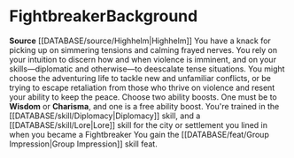 ﻿---
ability:
- Wisdom
- Charisma
ability_boost:
- Wisdom
- Charisma
feat: '[[DATABASE/feat/Group Impression|Group Impression]]'
id: '375'
name: Fightbreaker
prerequisite: null
rarity: Common
rus_type_level: null
skill:
- '[[DATABASE/skill/Diplomacy|Diplomacy]]'
- '[[DATABASE/skill/Lore|Lore]] forthe city or settlement you lined in when you became
  a Fightbreaker'
source: '[[DATABASE/source/Highhelm|Highhelm]]'
subcategory: general
trait: null
type: Background

---
# Fightbreaker<span class="item-type">Background</span>

**Source** [[DATABASE/source/Highhelm|Highhelm]]
You have a knack for picking up on simmering tensions and calming frayed nerves. You rely on your intuition to discern how and when violence is imminent, and on your skills—diplomatic and otherwise—to deescalate tense situations. You might choose the adventuring life to tackle new and unfamiliar conflicts, or be trying to escape retaliation from those who thrive on violence and resent your ability to keep the peace.
Choose two ability boosts. One must be to **Wisdom** or **Charisma**, and one is a free ability boost.
You're trained in the [[DATABASE/skill/Diplomacy|Diplomacy]] skill, and a [[DATABASE/skill/Lore|Lore]] skill for the city or settlement you lined in when you became a Fightbreaker You gain the [[DATABASE/feat/Group Impression|Group Impression]] skill feat.
